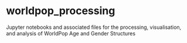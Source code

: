 # worldpop_processing
Jupyter notebooks and associated files for the processing, visualisation, and analysis of WorldPop Age and Gender Structures

